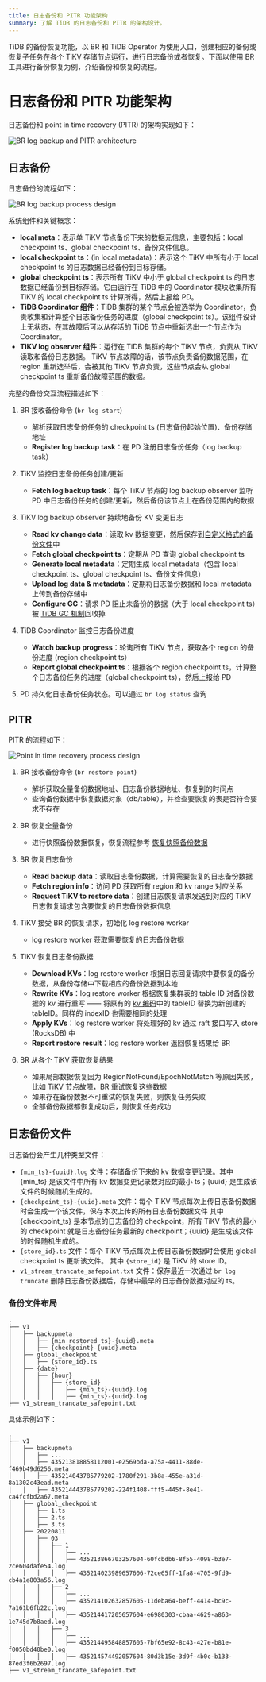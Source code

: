 ```yaml
---
title: 日志备份和 PITR 功能架构
summary: 了解 TiDB 的日志备份和 PITR 的架构设计。
---
```


TiDB 的备份恢复功能，以 BR 和 TiDB Operator 为使用入口，创建相应的备份或恢复子任务在各个 TiKV 存储节点运行，进行日志备份或者恢复。下面以使用 BR 工具进行备份恢复为例，介绍备份和恢复的流程。

# 日志备份和 PITR 功能架构

日志备份和 point in time recovery (PITR) 的架构实现如下：

![BR log backup and PITR architecture](/media/br/br-log-arch.png)

## 日志备份

日志备份的流程如下：

![BR log backup process design](/media/br/br-log-backup-ts.png)

系统组件和关键概念：

* **local meta**：表示单 TiKV 节点备份下来的数据元信息，主要包括：local checkpoint ts、global checkpoint ts、备份文件信息。
* **local checkpoint ts**：(in local metadata)：表示这个 TiKV 中所有小于 local checkpoint ts 的日志数据已经备份到目标存储。
* **global checkpoint ts**：表示所有 TiKV 中小于 global checkpoint ts 的日志数据已经备份到目标存储。它由运行在 TiDB 中的 Coordinator 模块收集所有 TiKV 的 local checkpoint ts 计算所得，然后上报给 PD。
* **TiDB Coordinator 组件**：TiDB 集群的某个节点会被选举为 Coordinator，负责收集和计算整个日志备份任务的进度（global checkpoint ts）。该组件设计上无状态，在其故障后可以从存活的 TiDB 节点中重新选出一个节点作为 Coordinator。
* **TiKV log observer 组件**：运行在 TiDB 集群的每个 TiKV 节点，负责从 TiKV 读取和备份日志数据。 TiKV 节点故障的话，该节点负责备份数据范围，在 region 重新选举后，会被其他 TiKV 节点负责，这些节点会从 global checkpoint ts 重新备份故障范围的数据。

完整的备份交互流程描述如下：

1. BR 接收备份命令 (`br log start`)
   * 解析获取日志备份任务的 checkpoint ts (日志备份起始位置)、备份存储地址
   * **Register log backup task**：在 PD 注册日志备份任务（log backup task）

2. TiKV 监控日志备份任务创建/更新
   * **Fetch log backup task**：每个 TiKV 节点的 log backup observer 监听 PD 中日志备份任务的创建/更新，然后备份该节点上在备份范围内的数据

3. TiKV log backup observer 持续地备份 KV 变更日志
   * **Read kv change data**：读取 kv 数据变更，然后保存到[自定义格式的备份文件](#日志备份文件)中
   * **Fetch global checkpoint ts**：定期从 PD 查询 global checkpoint ts
   * **Generate local metadata**：定期生成 local metadata（包含 local checkpoint ts、global checkpoint ts、备份文件信息）
   * **Upload log data & metadata**：定期将日志备份数据和 local metadata 上传到备份存储中
   * **Configure GC**：请求 PD 阻止未备份的数据（大于 local checkpoint ts）被 [TiDB GC 机制](/garbage-collection-overview.md)回收掉

4. TiDB Coordinator 监控日志备份进度
   * **Watch backup progress**：轮询所有 TiKV 节点，获取各个 region 的备份进度 (region checkpoint ts）
   * **Report global checkpoint ts**：根据各个 region checkpoint ts，计算整个日志备份任务的进度（global checkpoint ts），然后上报给 PD

5. PD 持久化日志备份任务状态。可以通过 `br log status` 查询

## PITR

PITR 的流程如下：

![Point in time recovery process design](/media/br/pitr-ts.png)

1. BR 接收备份命令 (`br restore point`)
   * 解析获取全量备份数据地址、日志备份数据地址、恢复到的时间点
   * 查询备份数据中恢复数据对象（db/table），并检查要恢复的表是否符合要求不存在

2. BR 恢复全量备份
   * 进行快照备份数据恢复，恢复流程参考 [恢复快照备份数据](/br/br-snapshot-architecture.md#恢复流程)

3. BR 恢复日志备份
   * **Read backup data**：读取日志备份数据，计算需要恢复的日志备份数据
   * **Fetch region info**：访问 PD 获取所有 region 和 kv range 对应关系
   * **Request TiKV to restore data**：创建日志恢复请求发送到对应的 TiKV 日志恢复请求包含要恢复的日志备份数据信息

4. TiKV 接受 BR 的恢复请求，初始化 log restore worker
   * log restore worker 获取需要恢复的日志备份数据

5. TiKV 恢复日志备份数据
   * **Download KVs**：log restore worker 根据日志回复请求中要恢复的备份数据，从备份存储中下载相应的备份数据到本地
   * **Rewrite KVs**：log restore worker 根据恢复集群表的 table ID 对备份数据的 kv 进行重写 —— 将原有的 [kv 编码](/tidb-computing.md#表数据与-key-value-的映射关系)中的 tableID 替换为新创建的 tableID。同样的 indexID 也需要相同的处理
   * **Apply KVs**：log restore worker 将处理好的 kv 通过 raft 接口写入 store (RocksDB) 中
   * **Report restore result**：log restore worker 返回恢复结果给 BR

6. BR 从各个 TiKV 获取恢复结果
   * 如果局部数据恢复因为 RegionNotFound/EpochNotMatch 等原因失败，比如 TiKV 节点故障，BR 重试恢复这些数据
   * 如果存在备份数据不可重试的恢复失败，则恢复任务失败
   * 全部备份数据都恢复成功后，则恢复任务成功

## 日志备份文件

日志备份会产生几种类型文件：

- `{min_ts}-{uuid}.log` 文件：存储备份下来的 kv 数据变更记录。其中 {min_ts} 是该文件中所有 kv 数据变更记录数对应的最小 ts；{uuid} 是生成该文件的时候随机生成的。
- `{checkpoint_ts}-{uuid}.meta` 文件：每个 TiKV 节点每次上传日志备份数据时会生成一个该文件，保存本次上传的所有日志备份数据文件 其中 {checkpoint_ts} 是本节点的日志备份的 checkpoint，所有 TiKV 节点的最小的 checkpoint 就是日志备份任务最新的 checkpoint；{uuid} 是生成该文件的时候随机生成的。
- `{store_id}.ts` 文件：每个 TiKV 节点每次上传日志备份数据时会使用 global checkpoint ts 更新该文件。 其中 `{store_id}` 是 TiKV 的 store ID。
- `v1_stream_trancate_safepoint.txt` 文件：保存最近一次通过 `br log truncate` 删除日志备份数据后，存储中最早的日志备份数据对应的 ts。

### 备份文件布局

```
.
├── v1
│   ├── backupmeta
│   │   ├── {min_restored_ts}-{uuid}.meta
│   │   ├── {checkpoint}-{uuid}.meta
│   ├── global_checkpoint
│   │   ├── {store_id}.ts
│   ├── {date}
│   │   ├── {hour}
│   │   │   ├── {store_id}
│   │   │   │   ├── {min_ts}-{uuid}.log
│   │   │   │   ├── {min_ts}-{uuid}.log
├── v1_stream_trancate_safepoint.txt 
```   

具体示例如下：

```
.
├── v1
│   ├── backupmeta
│   │   ├── ...
│   │   ├── 435213818858112001-e2569bda-a75a-4411-88de-f469b49d6256.meta
│   │   ├── 435214043785779202-1780f291-3b8a-455e-a31d-8a1302c43ead.meta
│   │   ├── 435214443785779202-224f1408-fff5-445f-8e41-ca4fcfbd2a67.meta
│   ├── global_checkpoint
│   │   ├── 1.ts
│   │   ├── 2.ts
│   │   ├── 3.ts
│   ├── 20220811
│   │   ├── 03
│   │   │   ├── 1
│   │   │   │   ├── ...
│   │   │   │   ├── 435213866703257604-60fcbdb6-8f55-4098-b3e7-2ce604dafe54.log
│   │   │   │   ├── 435214023989657606-72ce65ff-1fa8-4705-9fd9-cb4a1e803a56.log
│   │   │   ├── 2
│   │   │   │   ├── ...
│   │   │   │   ├── 435214102632857605-11deba64-beff-4414-bc9c-7a161b6fb22c.log
│   │   │   │   ├── 435214417205657604-e6980303-cbaa-4629-a863-1e745d7b8aed.log
│   │   │   ├── 3
│   │   │   │   ├── ...
│   │   │   │   ├── 435214495848857605-7bf65e92-8c43-427e-b81e-f0050bd40be0.log
│   │   │   │   ├── 435214574492057604-80d3b15e-3d9f-4b0c-b133-87ed3f6b2697.log
├── v1_stream_trancate_safepoint.txt 
```
